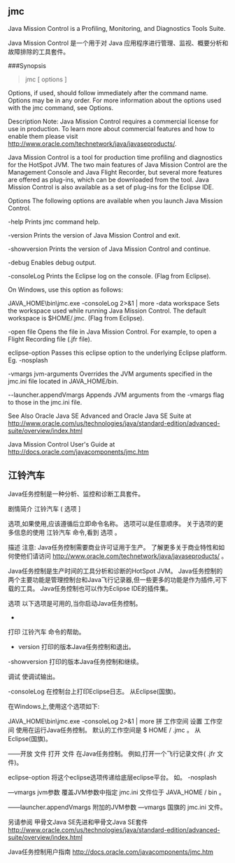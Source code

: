 ## jmc

Java Mission Control is a Profiling, Monitoring, and Diagnostics Tools Suite.

Java Mission Control 是一个用于对 Java 应用程序进行管理、监视、概要分析和故障排除的工具套件。

###Synopsis

> jmc [ options ]

Options, if used, should follow immediately after the command name. Options may be in any order. For more information about the options used with the jmc command, see Options.

Description
Note: Java Mission Control requires a commercial license for use in production. To learn more about commercial features and how to enable them please visit http://www.oracle.com/technetwork/java/javaseproducts/.

Java Mission Control is a tool for production time profiling and diagnostics for the HotSpot JVM. The two main features of Java Mission Control are the Management Console and Java Flight Recorder, but several more features are offered as plug-ins, which can be downloaded from the tool. Java Mission Control is also available as a set of plug-ins for the Eclipse IDE.

Options
The following options are available when you launch Java Mission Control.

-help
Prints jmc command help.

-version
Prints the version of Java Mission Control and exit.

-showversion
Prints the version of Java Mission Control and continue.

-debug
Enables debug output.

-consoleLog
Prints the Eclipse log on the console. (Flag from Eclipse).

On Windows, use this option as follows:

JAVA_HOME\bin\jmc.exe -consoleLog 2>&1 | more
-data workspace
Sets the workspace used while running Java Mission Control. The default workspace is $HOME/.jmc. (Flag from Eclipse).

-open file
Opens the file in Java Mission Control. For example, to open a Flight Recording file (.jfr file).

eclipse-option
Passes this eclipse option to the underlying Eclipse platform. Eg. -nosplash

-vmargs jvm-arguments
Overrides the JVM arguments specified in the jmc.ini file located in JAVA_HOME/bin.

--launcher.appendVmargs
Appends JVM arguments from the -vmargs flag to those in the jmc.ini file.

See Also
Oracle Java SE Advanced and Oracle Java SE Suite at http://www.oracle.com/us/technologies/java/standard-edition/advanced-suite/overview/index.html

Java Mission Control User's Guide at http://docs.oracle.com/javacomponents/jmc.htm


## 江铃汽车
Java任务控制是一种分析、监控和诊断工具套件。

剧情简介
江铃汽车 ( 选项 ]

选项,如果使用,应该遵循后立即命令名称。 选项可以是任意顺序。 关于选项的更多信息的使用 江铃汽车 命令,看到 选项 。

描述
注意: Java任务控制需要商业许可证用于生产。 了解更多关于商业特性和如何使他们请访问 http://www.oracle.com/technetwork/java/javaseproducts/ 。

Java任务控制是生产时间的工具分析和诊断的HotSpot JVM。 Java任务控制的两个主要功能是管理控制台和Java飞行记录器,但一些更多的功能是作为插件,可下载的工具。 Java任务控制也可以作为Eclipse IDE的插件集。

选项
以下选项是可用的,当你启动Java任务控制。

-
打印 江铃汽车 命令的帮助。

- version
打印的版本Java任务控制和退出。

-showversion
打印的版本Java任务控制和继续。

调试
使调试输出。

-consoleLog
在控制台上打印Eclipse日志。 从Eclipse(国旗)。

在Windows上,使用这个选项如下:

JAVA_HOME\bin\jmc.exe -consoleLog 2>&1 | more
拼 工作空间
设置 工作空间 使用在运行Java任务控制。 默认的工作空间是 $ HOME / .jmc 。 从Eclipse(国旗)。

——开放 文件
打开 文件 在Java任务控制。 例如,打开一个飞行记录文件( .jfr 文件)。

eclipse-option
将这个eclipse选项传递给底层eclipse平台。 如。 -nosplash

—vmargs jvm参数
覆盖JVM参数中指定 jmc.ini 文件位于 JAVA_HOME / bin 。

——launcher.appendVmargs
附加的JVM参数 —vmargs 国旗的 jmc.ini 文件。

另请参阅
甲骨文Java SE先进和甲骨文Java SE套件 http://www.oracle.com/us/technologies/java/standard-edition/advanced-suite/overview/index.html

Java任务控制用户指南 http://docs.oracle.com/javacomponents/jmc.htm

